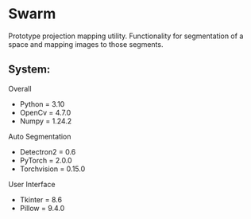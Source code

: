 # Swarm
Prototype projection mapping utility. Functionality for segmentation of a space and mapping images to those segments.

## System:
Overall 
- Python = 3.10
- OpenCv = 4.7.0
- Numpy = 1.24.2

Auto Segmentation
- Detectron2 = 0.6 
- PyTorch = 2.0.0
- Torchvision = 0.15.0

User Interface
- Tkinter = 8.6
- Pillow = 9.4.0



